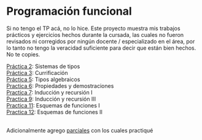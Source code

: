 # Programación funcional

Si no tengo el TP acá, no lo hice.
Este proyecto muestra mis trabajos prácticos y ejercicios hechos durante la cursada, las cuales no fueron revisados
ni corregidos por ningún docente / especializado en el área, por lo tanto no tengo la veracidad suficiente para decir que están bien hechos. No te copies.

[Práctica 2](https://github.com/valentinferreyra/pfunc/tree/main/practica_2): Sistemas de tipos </br>
[Práctica 3](https://github.com/valentinferreyra/pfunc/tree/main/practica_3): Currificación </br>
[Práctica 5](https://github.com/valentinferreyra/pfunc/tree/main/practica_5): Tipos algebraicos </br>
[Practica 6](https://github.com/valentinferreyra/pfunc/tree/main/practica_6): Propiedades y demostraciones </br>
[Practica 7](https://github.com/valentinferreyra/pfunc/tree/main/practica_7): Inducción y recursión I </br>
[Practica 9](https://github.com/valentinferreyra/pfunc/tree/main/practica_9): Inducción y recursión III </br>
[Practica 11](https://github.com/valentinferreyra/pfunc/tree/main/practica_11): Esquemas de funciones I </br>
[Practica 12](https://github.com/valentinferreyra/pfunc/tree/main/practica_12): Esquemas de funciones II </br></br>

Adicionalmente agrego [parciales](https://github.com/valentinferreyra/pfunc/tree/main/parciales) con los cuales practiqué
